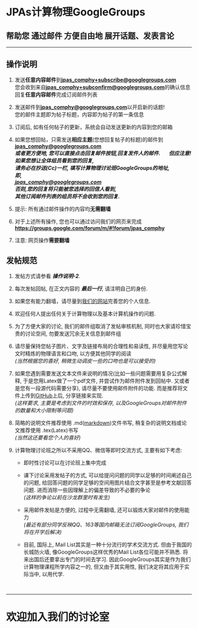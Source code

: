 
# JPAs计算物理GoogleGroups
## 帮助您 **通过邮件** 方便自由地 展开话题、发表言论

- - - 

## 操作说明


1. 发送**任意内容邮件**到**jpas_comphy+subscribe@googlegroups.com**  
   您会收到来自**jpas_comphy+subconfirm@googlegroups.com**的确认信息   
   回复**任意内容邮件**完成订阅邮件列表

2. 发送邮件到**jpas_comphy@googlegroups.com**以开启新的话题!  
您的邮件主题即为帖子标题，内容即为帖子的第一条信息 

3. 订阅后, 如有任何帖子的更新，系统会自动发送更新的内容到您的邮箱    

4. 如果您想回帖，只需发送**相应主题**(您想回复帖子的标题)的邮件到  
 **jpas_comphy@googlegroups.com**    
 ***或者更方便地, 您可以直接点击回复邮件按钮,回复发件人的邮件.       
 但应注意!
 如果您想让全体组员看到您的回复,     
 请务必在抄送(Cc)一栏, 填写计算物理讨论班GoogleGroups的地址,     
 即,    
 jpas_comphy@googlegroups.com    
 否则,您的回复将只能被您选择的回信人看到,    
 其他订阅邮件列表的组员将不会收到您的回复.***

5. 提示: 所有通过邮件操作的内容均**无需翻墙**

6. 对于上述所有操作, 您也可以通过访问我们的网页来完成   
**https://groups.google.com/forum/m/#!forum/jpas_comphy**

7. 注意: 网页操作**需要翻墙**

## 发帖规范
1. 发帖方式请参看 ***操作说明-2***.

2. 每次发帖回帖, 在正文内容的 ***最后一行***, 请注明自己的身份.  

3. 如果您有能力翻墙，请尽量到[我们的网站](https://groups.google.com/forum/m/#!forum/jpas_comphy)完善您的个人信息.  

4. 欢迎任何人提出任何关于计算物理以及基本计算机操作的问题.  

5. 为了方便大家的讨论, 我们的邮件组取消了发帖审核机制, 同时也大家请珍惜宝贵的讨论空间, 勿要发送冗余无关信息到邮件组

6. 请尽量保持您帖子图片、文字及链接布局的合理性和易读性, 并尽量用您写论文时精炼的物理语言和口吻, 以方便其他同学的阅读    
*(当然根据您的喜好, 稍微生动调皮一些的口吻也是可以接受的)*

7. 如果您遇到需要发送文本文件来说明的情况(比如一些问题需要用复杂公式解释,  于是您用Latex做了一个pdf文件, 并尝试作为邮件附件发到回帖中. 又或者是您有一段源代码需要分享), 请尽量不要使用邮件附件的功能. 而是推荐将文件上传到[GitHub](https://github.com/JLUComPhy/JLU_Computational_Physics)上后, 分享链接来实现.  
*(这样要求, 主要是考虑到文件的时效和保存, 以及GoogleGroups对邮件附件的数量和大小限制等问题)*

8. 简略的说明文件推荐使用 .md([markdown](http://wowubuntu.com/markdown/))文件书写, 稍复杂的说明文档或论文推荐使用 .tex(Latex)书写  
*(当然这还要看您个人的喜好)*

9. 计算物理讨论班之所以不采用QQ、微信等即时交流方式, 主要有如下考虑:

    - 即时性讨论可以在讨论班上集中完成  

    - 课下讨论采用发帖子的方式, 可以给提问问题的同学以足够的时间阐述自己的问题, 给回答问题的同学足够的空间用图片结合文字甚至是参考文献回答问题. 进而消除一些因理解上的偏差导致的不必要的争论  
    *(这样的争论以前在沙龙群里时有发生)*

    - 采用邮件发帖是方便的, 过程中无需翻墙, 还可以锻炼大家对邮件的使用能力  
    *(最近有部分同学反映QQ、163等国内邮箱无法订阅GoogleGroups, 我们将在开学后解决)* 
    
    - 目前, 国际上, Mail List其实是一种十分流行的学术交流方式. 但由于我国的长城防火墙, 像GoogleGroups这样优秀的Mail List各位可能并不熟悉. 将来出国后还要拿出专门的时间去学习. 因此GoogleGroups其实是作为我们计算物理课程所学内容之一的, 但又由于其实用性, 我们决定将其应用于实际当中, 以用代学. 

   
- - -
# 欢迎加入我们的讨论室
